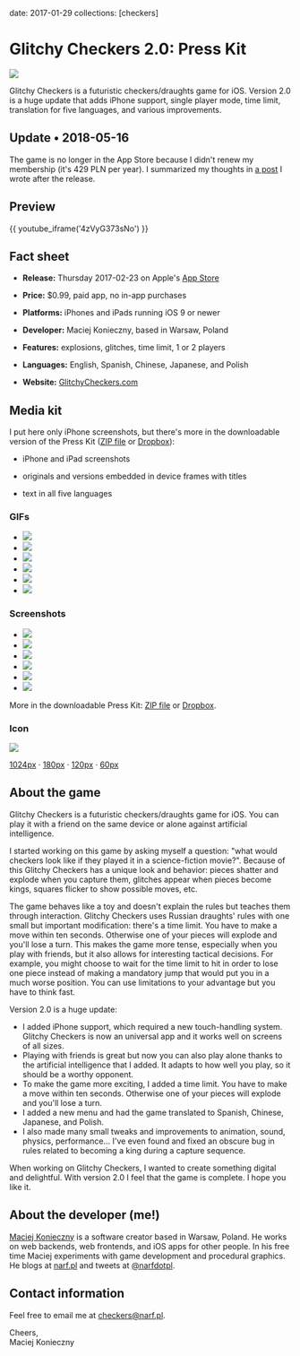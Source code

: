 date: 2017-01-29
collections: [checkers]

Glitchy Checkers 2.0: Press Kit
===============================


![](cover.jpg)

Glitchy Checkers is a futuristic checkers/<wbr/>draughts game for
iOS.  Version 2.0 is a huge update that adds iPhone support, single
player mode, time limit, translation for five languages, and various
improvements.


Update • 2018-05-16
-------------------

The game is no longer in the App Store because I didn't renew my
membership (it's 429 PLN per year). I summarized my thoughts in
[a post][skull] I wrote after the release.

  [skull]: /posts/checkers-skull


Preview
-------

{{ youtube_iframe('4zVyG373sNo') }}


Fact sheet
----------

- **Release:** Thursday 2017-02-23 on Apple's [App Store][]
- **Price:** $0.99, paid app, no in-app purchases
- **Platforms:** iPhones and iPads running iOS 9 or newer
- **Developer:** Maciej Konieczny, based in Warsaw, Poland
- **Features:** explosions, glitches, time limit, 1 or 2 players
- **Languages:** English, Spanish, Chinese, Japanese, and Polish
- **Website:** [GlitchyCheckers.com][website]

  [App Store]: https://itunes.apple.com/app/id1065259591
  [website]: http://GlitchyCheckers.com/


Media kit
---------

I put here only iPhone screenshots, but there's more in the downloadable
version of the Press Kit ([ZIP file][zip] or [Dropbox][]):

- iPhone and iPad screenshots
- originals and versions embedded in device frames with titles
- text in all five languages

  [zip]: glitchy-checkers-presskit.zip
  [Dropbox]: https://www.dropbox.com/sh/20ln01p6y7dbxx5/AAD3sP-3gH0LpE_KDp5V2wWca?dl=0


### GIFs

- ![](gifs/1-start.gif)
- ![](gifs/2-first-moves.gif)
- ![](gifs/3-capture-sequence.gif)
- ![](gifs/4-crowning.gif)
- ![](gifs/5-time-limit.gif)
- ![](gifs/6-light-wins.gif)


### Screenshots

- ![](screenshots/1-idle.png)
- ![](screenshots/2-explosions.png)
- ![](screenshots/end-game.png)
- ![](screenshots/3-glitches.png)
- ![](screenshots/4-time-limit.png)
- ![](screenshots/5-players.en.png)

More in the downloadable Press Kit: [ZIP file][zip] or [Dropbox][].


### Icon

[![](icon/icon-180.png)](icon/icon-1024.png)

<p class="centered">
    <a href="icon/icon-1024.png">1024px</a> &middot
    <a href="icon/icon-180.png">180px</a> &middot
    <a href="icon/icon-120.png">120px</a> &middot
    <a href="icon/icon-60.png">60px</a>
</p>


About the game
--------------

Glitchy Checkers is a futuristic checkers/draughts game for iOS. You can play it with a friend on the same device or alone against artificial intelligence.

I started working on this game by asking myself a question: "what would checkers look like if they played it in a science-fiction movie?". Because of this Glitchy Checkers has a unique look and behavior: pieces shatter and explode when you capture them, glitches appear when pieces become kings, squares flicker to show possible moves, etc.

The game behaves like a toy and doesn't explain the rules but teaches them through interaction. Glitchy Checkers uses Russian draughts' rules with one small but important modification: there's a time limit. You have to make a move within ten seconds. Otherwise one of your pieces will explode and you'll lose a turn. This makes the game more tense, especially when you play with friends, but it also allows for interesting tactical decisions. For example, you might choose to wait for the time limit to hit in order to lose one piece instead of making a mandatory jump that would put you in a much worse position. You can use limitations to your advantage but you have to think fast.

Version 2.0 is a huge update:

- I added iPhone support, which required a new touch-handling system. Glitchy Checkers is now an universal app and it works well on screens of all sizes.
- Playing with friends is great but now you can also play alone thanks to the artificial intelligence that I added. It adapts to how well you play, so it should be a worthy opponent.
- To make the game more exciting, I added a time limit. You have to make a move within ten seconds. Otherwise one of your pieces will explode and you'll lose a turn.
- I added a new menu and had the game translated to Spanish, Chinese, Japanese, and Polish.
- I also made many small tweaks and improvements to animation, sound, physics, performance… I've even found and fixed an obscure bug in rules related to becoming a king during a capture sequence.

When working on Glitchy Checkers, I wanted to create something digital and delightful. With version 2.0 I feel that the game is complete. I hope you like it.


About the developer (me!)
-------------------

[Maciej Konieczny][narf] is a software creator based in Warsaw,
Poland.  He works on web backends, web frontends, and iOS apps for other
people.  In his free time Maciej experiments with game development
and procedural graphics.  He blogs at [narf.pl][narf] and tweets at
[@narfdotpl](http://twitter.com/narfdotpl).

  [narf]: http://narf.pl/


Contact information
-------------------

Feel free to email me at <checkers@narf.pl>.

Cheers,<br/>
Maciej Konieczny
